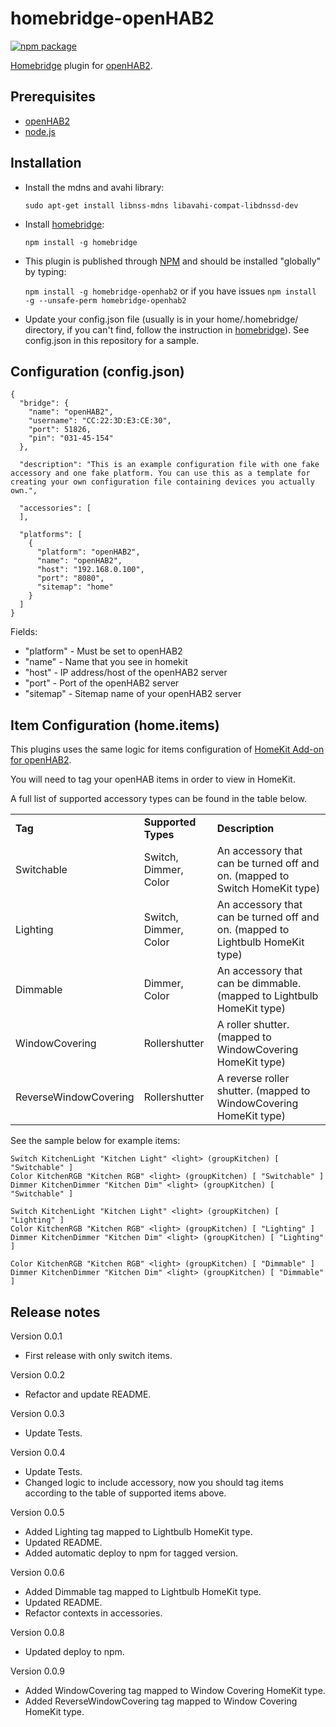 # homebridge-openHAB2

[![npm package](https://nodei.co/npm-dl/homebridge-openhab2.png?months=2)](https://nodei.co/npm/homebridge-openhab2/)

[Homebridge](https://www.npmjs.com/package/homebridge) plugin for [openHAB2](http://www.openhab.org).

## Prerequisites
* [openHAB2](http://www.openhab.org)
* [node.js](https://nodejs.org)

## Installation
* Install the mdns and avahi library:

  `sudo apt-get install libnss-mdns libavahi-compat-libdnssd-dev`
  
* Install [homebridge](https://www.npmjs.com/package/homebridge):

  `npm install -g homebridge`
  
* This plugin is published through [NPM](https://www.npmjs.com/package/homebridge-openhab2) and should be installed "globally" by typing:
 
  `npm install -g homebridge-openhab2` or if you have issues `npm install -g --unsafe-perm homebridge-openhab2`

* Update your config.json file (usually is in your home/.homebridge/ directory, if you can't find, follow the instruction in [homebridge](https://www.npmjs.com/package/homebridge)). See config.json in this repository for a sample.

## Configuration (config.json)
```
{
  "bridge": {
    "name": "openHAB2",
    "username": "CC:22:3D:E3:CE:30",
    "port": 51826,
    "pin": "031-45-154"
  },

  "description": "This is an example configuration file with one fake accessory and one fake platform. You can use this as a template for creating your own configuration file containing devices you actually own.",

  "accessories": [
  ],

  "platforms": [
    {
      "platform": "openHAB2",
      "name": "openHAB2",
      "host": "192.168.0.100",
      "port": "8080",
      "sitemap": "home"
    }
  ]
}
```

Fields:

* "platform" - Must be set to openHAB2
* "name" - Name that you see in homekit
* "host" - IP address/host of the openHAB2 server
* "port" - Port of the openHAB2 server
* "sitemap" - Sitemap name of your openHAB2 server

## Item Configuration (home.items)

This plugins uses the same logic for items configuration of [HomeKit Add-on for openHAB2](https://github.com/openhab/openhab2-addons/tree/master/addons/io/org.openhab.io.homekit#item-configuration).

You will need to tag your openHAB items in order to view in HomeKit.

A full list of supported accessory types can be found in the table below.

<table>
 <tr>
  <td><b>Tag</b></td>
  <td><b>Supported Types</b></td>
  <td><b>Description</b></td>
 </tr>
 <tr>
  <td>Switchable</td>
  <td>Switch, Dimmer, Color</td>
  <td>An accessory that can be turned off and on. (mapped to Switch HomeKit type)</td>
 </tr>
 <tr>
   <td>Lighting</td>
   <td>Switch, Dimmer, Color</td>
   <td>An accessory that can be turned off and on. (mapped to Lightbulb HomeKit type)</td>
 </tr>
 <tr>
    <td>Dimmable</td>
    <td>Dimmer, Color</td>
    <td>An accessory that can be dimmable. (mapped to Lightbulb HomeKit type)</td>
  </tr>
  <tr>
    <td>WindowCovering</td>
    <td>Rollershutter</td>
    <td>A roller shutter. (mapped to WindowCovering HomeKit type)</td>
  </tr>
  <tr>
    <td>ReverseWindowCovering</td>
    <td>Rollershutter</td>
    <td>A reverse roller shutter. (mapped to WindowCovering HomeKit type)</td>
  </tr>
</table>

See the sample below for example items:

```
Switch KitchenLight "Kitchen Light" <light> (groupKitchen) [ "Switchable" ]
Color KitchenRGB "Kitchen RGB" <light> (groupKitchen) [ "Switchable" ]
Dimmer KitchenDimmer "Kitchen Dim" <light> (groupKitchen) [ "Switchable" ]

Switch KitchenLight "Kitchen Light" <light> (groupKitchen) [ "Lighting" ]
Color KitchenRGB "Kitchen RGB" <light> (groupKitchen) [ "Lighting" ]
Dimmer KitchenDimmer "Kitchen Dim" <light> (groupKitchen) [ "Lighting" ]

Color KitchenRGB "Kitchen RGB" <light> (groupKitchen) [ "Dimmable" ]
Dimmer KitchenDimmer "Kitchen Dim" <light> (groupKitchen) [ "Dimmable" ]

```

## Release notes
Version 0.0.1
+ First release with only switch items.

Version 0.0.2
+ Refactor and update README.

Version 0.0.3
+ Update Tests.

Version 0.0.4
+ Update Tests.
+ Changed logic to include accessory, now you should tag items according to the table of supported items above.

Version 0.0.5
+ Added Lighting tag mapped to Lightbulb HomeKit type.
+ Updated README.
+ Added automatic deploy to npm for tagged version.

Version 0.0.6
+ Added Dimmable tag mapped to Lightbulb HomeKit type.
+ Updated README.
+ Refactor contexts in accessories.

Version 0.0.8
+ Updated deploy to npm.

Version 0.0.9
+ Added WindowCovering tag mapped to Window Covering HomeKit type.
+ Added ReverseWindowCovering tag mapped to Window Covering HomeKit type.
